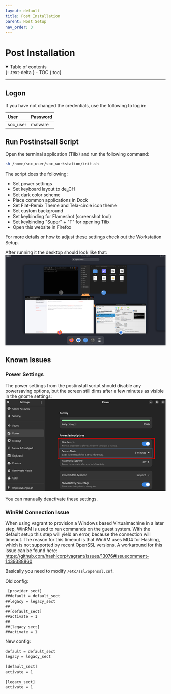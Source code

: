 ```yaml
---
layout: default
title: Post Installation
parent: Host Setup
nav_order: 3
---
```


# Post Installation

<details open markdown="block">
  <summary>
    Table of contents
  </summary>
  {: .text-delta }
- TOC
{:toc}
</details>

---

## Logon

If you have not changed the credentials, use the following to log in:

| User | Password |
|:-----|:-----|
| soc_user | malware |

## Run Postinstsall Script

Open the terminal application (Tilix) and run the following command:

``` bash
sh /home/soc_user/soc_workstation/init.sh
```

The script does the following:

* Set power settings
* Set keyboard layout to de_CH
* Set dark color scheme
* Place common applications in Dock
* Set Flat-Remix Theme and Tela-circle icon theme
* Set custom background
* Set keybinding for Flameshot (screenshot tool)
* Set keybinding "Super" + "T" for opening Tilix
* Open this website in Firefox

For more details or how to adjust these settings check out the Workstation Setup.

After running it the desktop should look like that:
![Desktop Overview](../../assets/images/Desktop.png)

## Known Issues

### Power Settings

The power settings from the postinstall script should disable any powersaving options, but the screen still dims after a few minutes as visible in the gnome settings:
![Power Settings](../../assets/images/Powersettings.png)

You can manually deactivate these settings.

### WinRM Connection Issue

When using vagrant to provision a Windows based Virtualmachine in a later step, WinRM is used to run commands on the guest system.
With the default setup this step will yield an error, because the connection will timeout.
The reason for this timeout is that WinRM uses MD4 for Hashing, which is not supported by recent OpenSSL versions.
A workaround for this issue can be found here: <https://github.com/hashicorp/vagrant/issues/13076#issuecomment-1439388860>

Basically you need to modify `/etc/ssl/openssl.cnf`.

Old config:

```
 [provider_sect]
##default = default_sect
##legacy = legacy_sect
##
##[default_sect]
##activate = 1
##
##[legacy_sect]
##activate = 1
```

New config:

```
default = default_sect
legacy = legacy_sect

[default_sect]
activate = 1

[legacy_sect]
activate = 1
```
